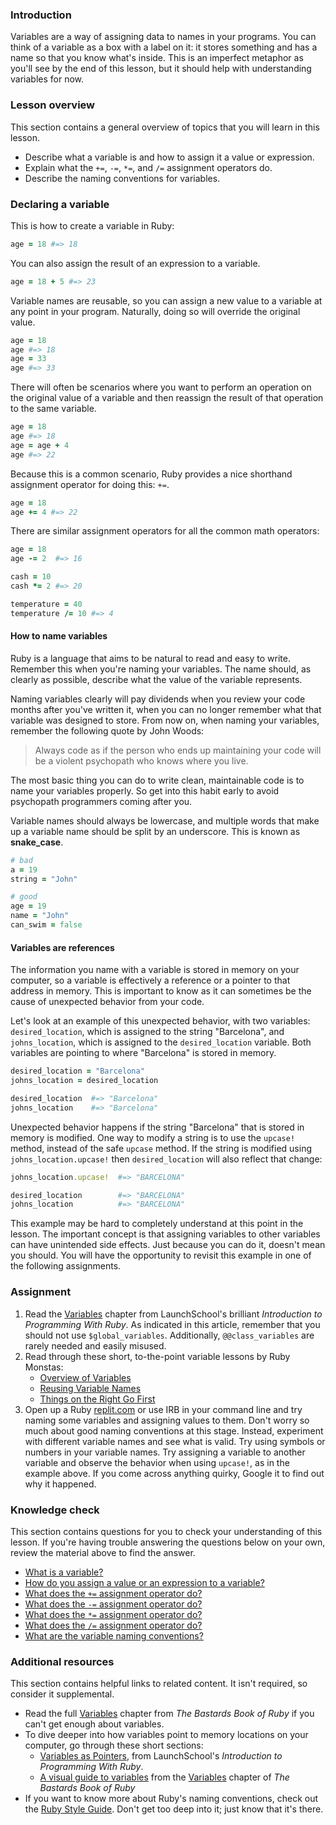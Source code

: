 ### Introduction
Variables are a way of assigning data to names in your programs. You can think of a variable as a box with a label on it: it stores something and has a name so that you know what's inside. This is an imperfect metaphor as you'll see by the end of this lesson, but it should help with understanding variables for now.

### Lesson overview

This section contains a general overview of topics that you will learn in this lesson.

 - Describe what a variable is and how to assign it a value or expression.
 - Explain what the `+=`, `-=`, `*=`, and `/=` assignment operators do.
 - Describe the naming conventions for variables.

### Declaring a variable
This is how to create a variable in Ruby:

```ruby
age = 18 #=> 18
```

You can also assign the result of an expression to a variable.

```ruby
age = 18 + 5 #=> 23
```

Variable names are reusable, so you can assign a new value to a variable at any point in your program. Naturally, doing so will override the original value.

```ruby
age = 18
age #=> 18
age = 33
age #=> 33
```

There will often be scenarios where you want to perform an operation on the original value of a variable and then reassign the result of that operation to the same variable.

```ruby
age = 18
age #=> 18
age = age + 4
age #=> 22
```

Because this is a common scenario, <span id="add-assignment-operator">Ruby provides a nice shorthand assignment operator for doing this: `+=`</span>.

```ruby
age = 18
age += 4 #=> 22
```

<span id="non-add-assignment-operators">There are similar assignment operators for all the common math operators</span>:

```ruby
age = 18
age -= 2  #=> 16

cash = 10
cash *= 2 #=> 20

temperature = 40
temperature /= 10 #=> 4
```

#### How to name variables
Ruby is a language that aims to be natural to read and easy to write. Remember this when you're naming your variables. The name should, as clearly as possible, describe what the value of the variable represents.

Naming variables clearly will pay dividends when you review your code months after you've written it, when you can no longer remember what that variable was designed to store. From now on, when naming your variables, remember the following quote by John Woods:

> Always code as if the person who ends up maintaining your code will be a violent psychopath who knows where you live.

The most basic thing you can do to write clean, maintainable code is to name your variables properly. So get into this habit early to avoid psychopath programmers coming after you.

Variable names should always be lowercase, and multiple words that make up a variable name should be split by an underscore. This is known as **snake_case**.

```ruby
# bad
a = 19
string = "John"

# good
age = 19
name = "John"
can_swim = false
```

#### Variables are references
The information you name with a variable is stored in memory on your computer, so a variable is effectively a reference or a pointer to that address in memory. This is important to know as it can sometimes be the cause of unexpected behavior from your code.

Let's look at an example of this unexpected behavior, with two variables: `desired_location`, which is assigned to the string "Barcelona", and `johns_location`, which is assigned to the `desired_location` variable. Both variables are pointing to where "Barcelona" is stored in memory.

```ruby
desired_location = "Barcelona"
johns_location = desired_location

desired_location  #=> "Barcelona"
johns_location    #=> "Barcelona"
```

Unexpected behavior happens if the string "Barcelona" that is stored in memory is modified. One way to modify a string is to use the `upcase!` method, instead of the safe `upcase` method. If the string is modified using `johns_location.upcase!` then `desired_location` will also reflect that change:

```ruby
johns_location.upcase!  #=> "BARCELONA"

desired_location        #=> "BARCELONA"
johns_location          #=> "BARCELONA"
```

This example may be hard to completely understand at this point in the lesson. The important concept is that assigning variables to other variables can have unintended side effects. Just because you can do it, doesn't mean you should. You will have the opportunity to revisit this example in one of the following assignments.

### Assignment
<div class="lesson-content__panel" markdown="1">

1. Read the [Variables](https://launchschool.com/books/ruby/read/variables) chapter from LaunchSchool's brilliant *Introduction to Programming With Ruby*. As indicated in this article, remember that you should not use `$global_variables`. Additionally, `@@class_variables` are rarely needed and easily misused.
2. Read through these short, to-the-point variable lessons by Ruby Monstas:
      * [Overview of Variables](http://ruby-for-beginners.rubymonstas.org/variables.html)
      * [Reusing Variable Names](http://ruby-for-beginners.rubymonstas.org/variables/reusing_names.html)
      * [Things on the Right Go First](http://ruby-for-beginners.rubymonstas.org/variables/right_goes_first.html)
3. Open up a Ruby [replit.com](https://replit.com/languages/ruby) or use IRB in your command line and try naming some variables and assigning values to them. Don't worry so much about good naming conventions at this stage. Instead, experiment with different variable names and see what is valid. Try using symbols or numbers in your variable names. Try assigning a variable to another variable and observe the behavior when using `upcase!`, as in the example above. If you come across anything quirky, Google it to find out why it happened.
</div>

### Knowledge check
This section contains questions for you to check your understanding of this lesson. If you're having trouble answering the questions below on your own, review the material above to find the answer.

* <a class="knowledge-check-link" href="#introduction">What is a variable?</a>
* <a class="knowledge-check-link" href="#declaring-a-variable">How do you assign a value or an expression to a variable?</a>
* <a class="knowledge-check-link" href="#add-assignment-operator">What does the `+=` assignment operator do?</a>
* <a class="knowledge-check-link" href="#non-add-assignment-operators">What does the `-=` assignment operator do?</a>
* <a class="knowledge-check-link" href="#non-add-assignment-operators">What does the `*=` assignment operator do?</a>
* <a class="knowledge-check-link" href="#non-add-assignment-operators">What does the `/=` assignment operator do?</a>
* <a class="knowledge-check-link" href="#how-to-name-variables">What are the variable naming conventions?</a>

### Additional resources

This section contains helpful links to related content. It isn't required, so consider it supplemental.

- Read the full [Variables](http://ruby.bastardsbook.com/chapters/variables) chapter from *The Bastards Book of Ruby* if you can't get enough about variables.
- To dive deeper into how variables point to memory locations on your computer, go through these short sections:
  - [Variables as Pointers](https://launchschool.com/books/ruby/read/more_stuff#variables_as_pointers), from LaunchSchool's *Introduction to Programming With Ruby*.
  - [A visual guide to variables](http://ruby.bastardsbook.com/chapters/variables/#visual-guide) from the [Variables](http://ruby.bastardsbook.com/chapters/variables) chapter of *The Bastards Book of Ruby*
- If you want to know more about Ruby's naming conventions, check out the [Ruby Style Guide](https://github.com/rubocop-hq/ruby-style-guide). Don't get too deep into it; just know that it's there.
